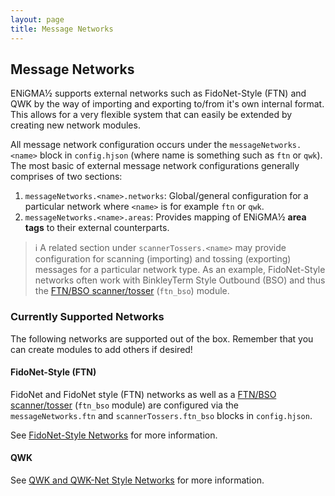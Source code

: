 ```yaml
---
layout: page
title: Message Networks
---
```

## Message Networks
ENiGMA½ supports external networks such as FidoNet-Style (FTN) and QWK by the way of importing and exporting to/from it's own internal format. This allows for a very flexible system that can easily be extended by creating new network modules.

All message network configuration occurs under the `messageNetworks.<name>` block in `config.hjson` (where name is something such as `ftn` or `qwk`). The most basic of external message network configurations generally comprises of two sections:

1. `messageNetworks.<name>.networks`: Global/general configuration for a particular network where `<name>` is for example `ftn` or `qwk`.
2. `messageNetworks.<name>.areas`: Provides mapping of ENiGMA½ **area tags** to their external counterparts.

> :information_source: A related section under `scannerTossers.<name>` may provide configuration for scanning (importing) and tossing (exporting) messages for a particular network type. As an example, FidoNet-Style networks often work with BinkleyTerm Style Outbound (BSO) and thus the [FTN/BSO scanner/tosser](bso-import-export.md) (`ftn_bso`) module.

### Currently Supported Networks
The following networks are supported out of the box. Remember that you can create modules to add others if desired!

#### FidoNet-Style (FTN)
FidoNet and FidoNet style (FTN) networks as well as a [FTN/BSO scanner/tosser](bso-import-export.md) (`ftn_bso` module) are configured via the `messageNetworks.ftn` and `scannerTossers.ftn_bso` blocks in `config.hjson`.

See [FidoNet-Style Networks](ftn.md) for more information.

#### QWK
See [QWK and QWK-Net Style Networks](qwk.md) for more information.
